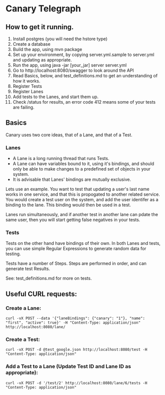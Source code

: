 # Canary Telegraph

## How to get it running.

1. Install postgres (you will need the hstore type)
2. Create a database
3. Build the app, using mvn package
4. Set up your environment, by copying server.yml.sample to server.yml and updating as appropriate.
5. Run the app, using java -jar [your_jar] server server.yml
6. Go to http://localhost:8080/swagger to look around the API
7. Read Basics, below, and test_definitions.md to get an understanding of how it works.
8. Register Tests
9. Register Lanes
10. Add tests to the Lanes, and start them up.
11. Check /status for results, an error code 412 means some of your tests are failing.

## Basics

Canary uses two core ideas, that of a Lane, and that of a Test. 

### Lanes 

 - A Lane is a long running thread that runs Tests. 
 - A Lane can have variables bound to it, using it's bindings, and should only be able to make changes to a predefined set of objects in your system. 
 - It is advisable that Lanes' bindings are mutually exclusive.

Lets use an example. You want to test that updating a user's last name works in one service, and that this is propogated to another related service. You would create a test user on the system, and add the user identifer as a binding to the lane. This binding would then be used in a test. 

Lanes run simultaneously, and if another test in another lane can pdate the same user, then you will start getting false negatives in your tests.

### Tests

Tests on the other hand have bindings of their own. In both Lanes and tests, you can use simple Regular Expressions to generate random data for testing.

Tests have a number of Steps. Steps are performed in order, and can generate test Results.

See: test_definitions.md for more on tests.  

## Useful CURL requests:

### Create a Lane: 

    curl -vX POST --data '{"laneBindings": {"canary": "1"}, "name": "first", "active": true}' -H "Content-Type: application/json" http://localhost:8080/lane/

### Create a Test:

    curl -vX POST -d @test_google.json http://localhost:8080/test -H "Content-Type: application/json"

### Add a Test to a Lane (Update Test ID and Lane ID as appropriate):

    curl -vX POST -d '/test/2' http://localhost:8080/lane/6/tests -H "Content-Type: application/json"



